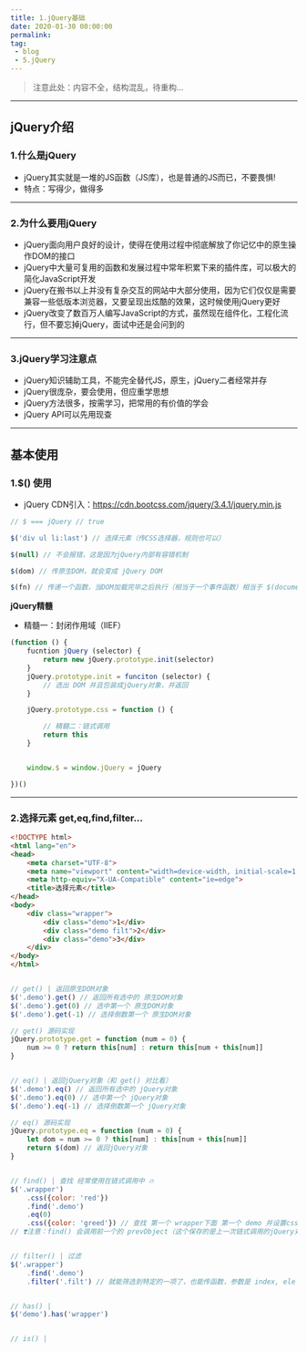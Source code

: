 ```yaml
---
title: 1.jQuery基础
date: 2020-01-30 00:00:00
permalink: 
tag: 
 - blog
 - 5.jQuery
---
```


> 注意此处：内容不全，结构混乱，待重构...

---

## jQuery介绍

### 1.什么是jQuery

- jQuery其实就是一堆的JS函数（JS库），也是普通的JS而已，不要畏惧!
- 特点：写得少，做得多

---

### 2.为什么要用jQuery

- jQuery面向用户良好的设计，使得在使用过程中彻底解放了你记忆中的原生操作DOM的接口
- jQuery中大量可复用的函数和发展过程中常年积累下来的插件库，可以极大的简化JavaScript开发
- jQuery在搬书以上并没有复杂交互的网站中大部分使用，因为它们仅仅是需要兼容一些低版本浏览器，又要呈现出炫酷的效果，这时候使用jQuery更好
- jQuery改变了数百万人编写JavaScript的方式，虽然现在组件化，工程化流行，但不要忘掉jQuery，面试中还是会问到的


---

### 3.jQuery学习注意点

- jQuery知识辅助工具，不能完全替代JS，原生，jQuery二者经常并存
- jQuery很庞杂，要会使用，但应重学思想
- jQuery方法很多，按需学习，把常用的有价值的学会
- jQuery API可以先用现查

---

## 基本使用

### 1.$() 使用

- jQuery CDN引入：https://cdn.bootcss.com/jquery/3.4.1/jquery.min.js

```js
// $ === jQuery // true

$('div ul li:last') // 选择元素（传CSS选择器，规则也可以）

$(null) // 不会报错，这是因为jQuery内部有容错机制

$(dom) // 传原生DOM，就会变成 jQuery DOM

$(fn) // 传递一个函数，当DOM加载完毕之后执行（相当于一个事件函数）相当于 $(document).rendy(function () { })

```

**jQuery精髓**

- 精髓一：封闭作用域（IIEF）

```js
(function () {
    fucntion jQuery (selector) {
        return new jQuery.prototype.init(selector)
    }
    jQuery.prototype.init = funciton (selector) {
        // 选出 DOM 并且包装成jQuery对象，并返回
    }

    jQuery.prototype.css = function () {

        // 精髓二：链式调用
        return this
    }


    window.$ = window.jQuery = jQuery

})()
```

---

### 2.选择元素 get,eq,find,filter...

```html
<!DOCTYPE html>
<html lang="en">
<head>
    <meta charset="UTF-8">
    <meta name="viewport" content="width=device-width, initial-scale=1.0">
    <meta http-equiv="X-UA-Compatible" content="ie=edge">
    <title>选择元素</title>
</head>
<body>
    <div class="wrapper">
        <div class="demo">1</div>
        <div class="demo filt">2</div>
        <div class="demo">3</div>
    </div>
</body>
</html>
```

```js

// get() | 返回原生DOM对象
$('.demo').get() // 返回所有选中的 原生DOM对象
$('.demo').get(0) // 选中第一个 原生DOM对象
$('.demo').get(-1) // 选择倒数第一个 原生DOM对象

// get() 源码实现
jQuery.prototype.get = function (num = 0) {
    num >= 0 ? return this[num] : return this[num + this[num]]
}


// eq() | 返回jQuery对象（和 get() 对比看）
$('.demo').eq() // 返回所有选中的 jQuery对象
$('.demo').eq(0) // 选中第一个 jQuery对象
$('.demo').eq(-1) // 选择倒数第一个 jQuery对象

// eq() 源码实现
jQuery.prototype.eq = function (num = 0) {
    let dom = num >= 0 ? this[num] : this[num + this[num]]
    return $(dom) // 返回jQuery对象
}


// find() | 查找 经常使用在链式调用中 🔥
$('.wrapper')
    .css({color: 'red'})
    .find('.demo')
    .eq(0)
    .css({color: 'greed'}) // 查找 第一个 wrapper下面 第一个 demo 并设置css
// ❣️注意：find() 会调用前一个的 prevObject（这个保存的是上一次链式调用的jQuery对象） 节省了jQuery的性能


// filter() | 过滤
$('.wrapper')
    .find('.demo')
    .filter('.filt') // 就能筛选到特定的一项了，也能传函数，参数是 index, ele ，其他的都一样，true 也是，false 不返回


// has() | 
$('demo').has('wrapper')


// is() | 

```
